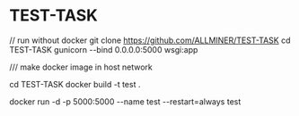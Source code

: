 # TEST-TASK

// run without docker
git clone https://github.com/ALLMINER/TEST-TASK
cd TEST-TASK
gunicorn --bind 0.0.0.0:5000 wsgi:app 


/// make docker image in host network

cd TEST-TASK
docker build -t test .

docker run -d -p 5000:5000 --name test  --restart=always test

